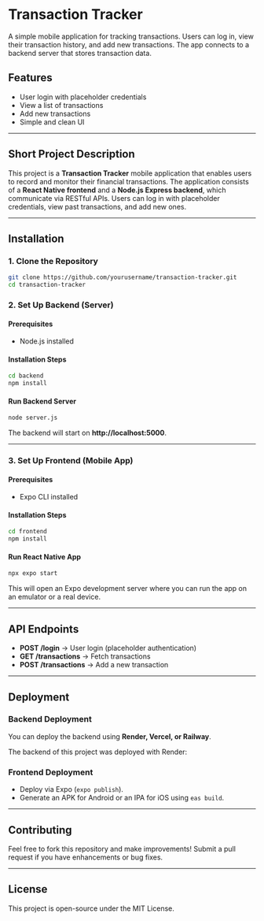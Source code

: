 # Transaction Tracker

A simple mobile application for tracking transactions. Users can log in, view their transaction history, and add new transactions. The app connects to a backend server that stores transaction data.

## Features
- User login with placeholder credentials
- View a list of transactions
- Add new transactions
- Simple and clean UI

---

## Short Project Description
This project is a **Transaction Tracker** mobile application that enables users to record and monitor their financial transactions. The application consists of a **React Native frontend** and a **Node.js Express backend**, which communicate via RESTful APIs. Users can log in with placeholder credentials, view past transactions, and add new ones.

---

## Installation
### **1. Clone the Repository**
```sh
git clone https://github.com/yourusername/transaction-tracker.git
cd transaction-tracker
```

### **2. Set Up Backend (Server)**
#### **Prerequisites**
- Node.js installed

#### **Installation Steps**
```sh
cd backend
npm install
```

#### **Run Backend Server**
```sh
node server.js
```
The backend will start on **http://localhost:5000**.

---

### **3. Set Up Frontend (Mobile App)**
#### **Prerequisites**
- Expo CLI installed

#### **Installation Steps**
```sh
cd frontend
npm install
```

#### **Run React Native App**
```sh
npx expo start
```
This will open an Expo development server where you can run the app on an emulator or a real device.

---

## API Endpoints
- **POST /login** → User login (placeholder authentication)
- **GET /transactions** → Fetch transactions
- **POST /transactions** → Add a new transaction

---

## Deployment
### **Backend Deployment**
You can deploy the backend using **Render, Vercel, or Railway**.

The backend of this project was deployed with Render:

### **Frontend Deployment**
- Deploy via Expo (`expo publish`).
- Generate an APK for Android or an IPA for iOS using `eas build`.

---

## Contributing
Feel free to fork this repository and make improvements! Submit a pull request if you have enhancements or bug fixes.

---

## License
This project is open-source under the MIT License.

